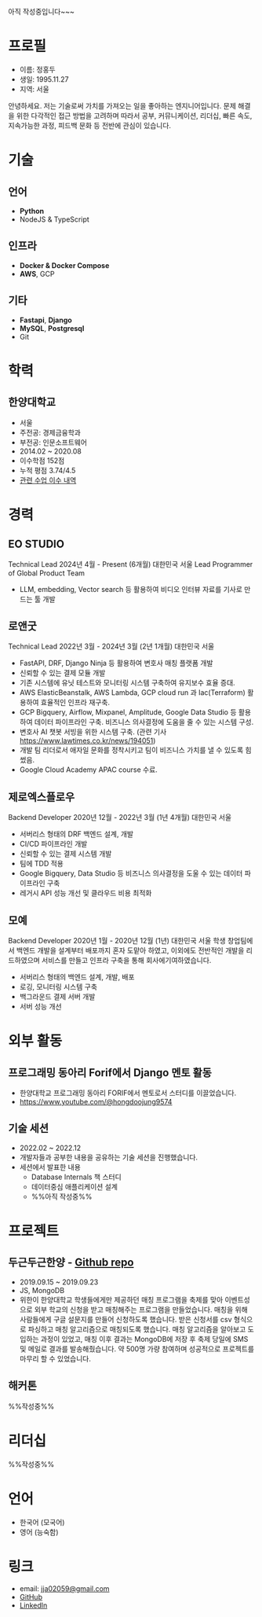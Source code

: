 아직 작성중입니다~~~

# 프로필

- 이름: 정홍두
- 생일: 1995.11.27
- 지역: 서울

안녕하세요. 저는 기술로써 가치를 가져오는 일을 좋아하는 엔지니어입니다. 문제 해결을 위한 다각적인 접근 방법을 고려하며 따라서 공부, 커뮤니케이션, 리더십, 빠른 속도, 지속가능한 과정, 피드백 문화 등 전반에 관심이 있습니다.

# 기술

## 언어

- **Python**
- NodeJS & TypeScript

## 인프라

- **Docker & Docker Compose**
- **AWS**, GCP

## 기타

- **Fastapi**, **Django**
- **MySQL**, **Postgresql**
- Git

# 학력

## 한양대학교

- 서울
- 주전공: 경제금융학과
- 부전공: 인문소프트웨어
- 2014.02 ~ 2020.08
- 이수학점 152점
- 누적 평점 3.74/4.5
- [관련 수업 이수 내역](https://github.com/hongdoojung/RESUME/blob/master/COURSE.md)

# 경력

## EO STUDIO
Technical Lead
2024년 4월 - Present (6개월)
대한민국 서울
Lead Programmer of Global Product Team
- LLM, embedding, Vector search 등 활용하여 비디오 인터뷰 자료를 기사로 만드는 툴 개발

## 로앤굿
Technical Lead
2022년 3월 - 2024년 3월 (2년 1개월)
대한민국 서울
- FastAPI, DRF, Django Ninja 등 활용하여 변호사 매칭 플랫폼 개발
- 신뢰할 수 있는 결제 모듈 개발
- 기존 시스템에 유닛 테스트와 모니터링 시스템 구축하여 유지보수 효율 증대.
- AWS ElasticBeanstalk, AWS Lambda, GCP cloud run 과 Iac(Terraform) 활용하여 효율적인 인프라 재구축.
- GCP Bigquery, Airflow, Mixpanel, Amplitude, Google Data Studio 등 활용하여 데이터 파이프라인 구축. 비즈니스 의사결정에 도움을 줄 수 있는 시스템 구성.
- 변호사 AI 챗봇 서빙을 위한 시스템 구축. (관련 기사 https://www.lawtimes.co.kr/news/194051)
- 개발 팀 리더로서 애자일 문화를 정착시키고 팀이 비즈니스 가치를 낼 수 있도록 힘썼음.
- Google Cloud Academy APAC course 수료.

## 제로엑스플로우
Backend Developer
2020년 12월 - 2022년 3월 (1년 4개월)
대한민국 서울
- 서버리스 형태의 DRF 백엔드 설계, 개발
- CI/CD 파이프라인 개발
- 신뢰할 수 있는 결제 시스템 개발
- 팀에 TDD 적용
- Google Bigquery, Data Studio 등 비즈니스 의사결정을 도울 수 있는 데이터 파이프라인 구축
- 레거시 API 성능 개선 및 클라우드 비용 최적화

## 모예
Backend Developer
2020년 1월 - 2020년 12월 (1년)
대한민국 서울
학생 창업팀에서 백엔드 개발을 설계부터 배포까지 혼자 도맡아 하였고, 이외에도 전반적인 개발을 리드하였으며 서비스를 만들고 인프라 구축을 통해 회사에기여하였습니다.
- 서버리스 형태의 백엔드 설계, 개발, 배포
- 로깅, 모니터링 시스템 구축
- 백그라운드 결제 서버 개발
- 서버 성능 개선

# 외부 활동

## 프로그래밍 동아리 Forif에서 Django 멘토 활동

- 한양대학교 프로그래밍 동아리 FORIF에서 멘토로서 스터디를 이끌었습니다.
- https://www.youtube.com/@hongdoojung9574

## 기술 세션

- 2022.02 ~ 2022.12
- 개발자들과 공부한 내용을 공유하는 기술 세션을 진행했습니다.
- 세션에서 발표한 내용
  - Database Internals 책 스터디
  - 데이터중심 애플리케이션 설계
  - %%아직 작성중%%

# 프로젝트

## 두근두근한양 - [Github repo](https://github.com/weehan-dev/dodohan)

- 2019.09.15 ~ 2019.09.23
- JS, MongoDB
- 위한이 한양대학교 학생들에게만 제공하던 매칭 프로그램을 축제를 맞아 이벤트성으로 외부 학교의 신청을 받고 매칭해주는 프로그램을 만들었습니다. 매칭을 위해 사람들에게 구글 설문지를 만들어 신청하도록 했습니다. 받은 신청서를 csv 형식으로 파싱하고 매칭 알고리즘으로 매칭되도록 했습니다. 매칭 알고리즘을 알아보고 도입하는 과정이 있었고, 매칭 이후 결과는 MongoDB에 저장 후 축제 당일에 SMS 및 메일로 결과를 발송해줬습니다. 약 500명 가량 참여하며 성공적으로 프로젝트를 마무리 할 수 있었습니다.

## 해커톤

%%작성중%%

# 리더십

%%작성중%%

# 언어

- 한국어 (모국어)
- 영어 (능숙함)

# 링크

- email: <jja02059@gmail.com>
- [GitHub](https://github.com/hongdoojung)
- [LinkedIn](https://www.linkedin.com/in/hongdoojung/)

